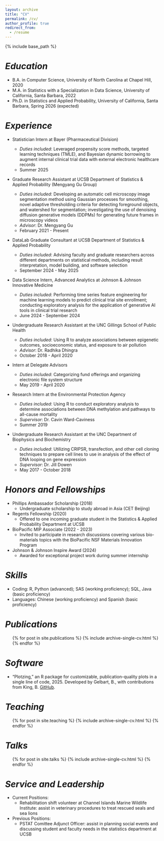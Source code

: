 ```yaml
---
layout: archive
title: "CV"
permalink: /cv/
author_profile: true
redirect_from:
  - /resume
---
```


{% include base_path %}

_Education_
======
* B.A. in Computer Science, University of North Carolina at Chapel Hill, 2020
* M.A. in Statistics with a Specialization in Data Science, University of California, Santa Barbara, 2022
* Ph.D. in Statistics and Applied Probability, University of California, Santa Barbara, Spring 2026 (expected)

_Experience_
======
* Statistician Intern at Bayer (Pharmaceutical Division)
  * _Duties included_: Leveraged propensity score methods, targeted learning techniques (TMLE), and Bayesian dynamic borrowing to augment internal clinical trial data with external electronic healthcare records
  * Summer 2025

* Graduate Research Assistant at UCSB Department of Statistics & Applied Probability (Mengyang Gu Group)
  * _Duties included_: Developing an automatic cell microscopy image segmentation method using Gaussian processes for smoothing, novel adaptive thresholding criteria for detecting foreground objects, and watershed for segmentation; investigating the use of denoising diffusion generative models (DDPMs) for generating future frames in microscopy videos
  * _Advisor_: Dr. Mengyang Gu
  * February 2021 - Present
 
* DataLab Graduate Consultant at UCSB Department of Statistics & Applied Probability
  * _Duties included_: Advising faculty and graduate researchers across different departments on statistical methods, including result
  interpretation, model building, and software selection
  * September 2024 - May 2025

* Data Science Intern, Advanced Analytics at Johnson & Johnson Innovative Medicine
  * _Duties included_: Performing time series feature engineering for machine learning models to predict clinical trial site enrollment; 
  conducting exploratory analysis for the application of generative AI tools in clinical trial research
  * June 2024 - September 2024

* Undergraduate Research Assistant at the UNC Gillings School of Public Health
  * _Duties included_: Using R to analyze associations between epigenetic outcomes, socioeconomic status, and exposure to air pollution
  * _Advisor_: Dr. Radhika Dhingra
  * October 2018 - April 2020

* Intern at Delegate Advisors
  * _Duties included_: Categorizing fund offerings and organizing electronic file system structure
  * May 2019 - April 2020

* Research Intern at the Environmental Protection Agency
  * _Duties included_: Using R to conduct exploratory analysis to determine associations between DNA methylation and pathways to all-cause 
  mortality
  * _Supervisor_: Dr. Cavin Ward-Caviness
  * Summer 2019

* Undergraduate Research Assistant at the UNC Department of Biophysics and Biochemistry
  * _Duties included_: Utilizing CRIPSR, transfection, and other cell cloning techniques to prepare cell lines to use in analysis of the 
  effect of DNA looping on gene expression
  * _Supervisor_: Dr. Jill Dowen
  * May 2017 - October 2018
  
_Honors and Fellowships_
======
* Phillips Ambassador Scholarship (2018)
  * Undergraduate scholarship to study abroad in Asia (CET Beijing)
* Regents Fellowship (2020)
  * Offered to one incoming graduate student in the Statistics & Applied Probability Department at UCSB
* BioPacific MIP Associate (2022 - 2023)
  * Invited to participate in research discussions covering various bio-materials topics with the BioPacific NSF Materials Innovation 
  Program
* Johnson & Johnson Inspire Award (2024)
  * Awarded for exceptional project work during summer internship

_Skills_
======
* Coding: R, Python (advanced); SAS (working proficiency); SQL, Java (basic proficiency)
* Languages: Chinese (working proficiency) and Spanish (basic proficiency)

_Publications_
======
  <ul>{% for post in site.publications %}
    {% include archive-single-cv.html %}
  {% endfor %}</ul>

_Software_
======
* “Plotzing,” an R package for customizable, publication-quality plots in a single line of code, 2025. Developed by Gelbart, B., with contributions from King, B. [GitHub](https://github.com/plotzing/plotzing).

_Teaching_
======
  <ul>{% for post in site.teaching %}
    {% include archive-single-cv.html %}
  {% endfor %}</ul>

  _Talks_
======
  <ul>{% for post in site.talks %}
    {% include archive-single-cv.html %}
  {% endfor %}</ul>
  
_Service and Leadership_
======
* Current Positions:
  * Rehabilitation shift volunteer at Channel Islands Marine Wildlife Institute: assist in veterinary procedures to treat rescued seals and sea lions
* Previous Positions:
  * PSTAT Comittee Adjunct Officer: assist in planning social events and discussing student and faculty needs in the statistics department at UCSB
